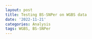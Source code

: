 ```yaml
---
layout: post
title: Testing BS-SNPer on WGBS data
date: '2022-11-21'
categories: Analysis
tags: WGBS, BS-SNPer
---
```

